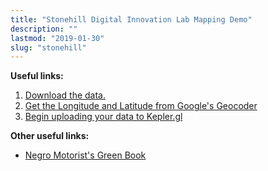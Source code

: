 ```yaml
---
title: "Stonehill Digital Innovation Lab Mapping Demo"
description: ""
lastmod: "2019-01-30"
slug: "stonehill"
---
```


**Useful links:**

1. [Download the data.](https://www.dropbox.com/s/zcvhvkhma7ttrkp/Dataset-SanDiego.csv?dl=1)
2. [Get the Longitude and Latitude from Google's Geocoder](https://google-developers.appspot.com/maps/documentation/utils/geocoder/)
3. [Begin uploading your data to Kepler.gl](http://www.kepler.gl)

**Other useful links:**

* [Negro Motorist's Green Book](https://digitalcollections.nypl.org/items/dc858e50-83d3-0132-2266-58d385a7b928/book#page/1/mode/2up)
